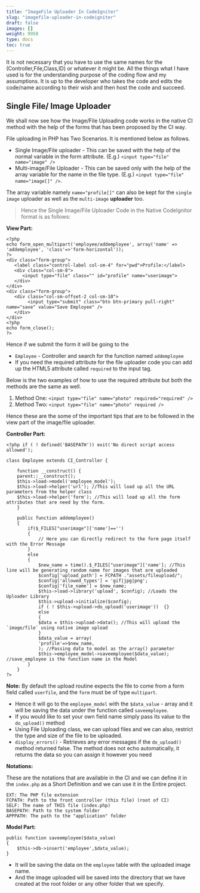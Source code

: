 ```yaml
---
title: "ImageFile Uploader In CodeIgniter"
slug: "imagefile-uploader-in-codeigniter"
draft: false
images: []
weight: 9958
type: docs
toc: true
---
```


It is not necessary that you have to use the same names for the (Controller,File,Class,ID) or whatever it might be. All the things what I have used is for the understanding purpose of the coding flow and my assumptions. It is up to the developer who takes the code and edits the code/name according to their wish and then host the code and succeed. 

## Single File/ Image Uploader
We shall now see how the Image/File Uploading code works in the native CI method with the help of the forms that has been proposed by the CI way. 

File uploading in PHP has Two Scenarios. It is mentioned below as follows.

 - Single Image/File uploader - This can be saved with the help of the normal variable in the form attribute. (E.g.) `<input type="file" name="image" />`
 - Multi-image/File Uploader - This can be saved only with the help of the array variable for the name in the file type. (E.g.) `<input type="file" name="image[]" />`.

The array variable namely `name="profile[]"` can also be kept for the `single image` uploader as well as the `multi-image` **uploader** too. 

>Hence the Single Image/File Uploader Code in the Native CodeIgnitor format is as follows:

**View Part:**

    <?php
    echo form_open_multipart('employee/addemployee', array('name' => 'addemployee', 'class'=>'form-horizontal'));
    ?>
    <div class="form-group">
       <label class="control-label col-sm-4" for="pwd">Profile:</label>
       <div class="col-sm-8">
          <input type="file" class="" id="profile" name="userimage">
       </div>
    </div>
    <div class="form-group">
       <div class="col-sm-offset-2 col-sm-10">
            <input type="submit" class="btn btn-primary pull-right" name="save" value="Save Employee" /> 
       </div>
    </div>
    <?php
    echo form_close();
    ?>

Hence if we submit the form it will be going to the 

 - `Employee` - Controller and search for the function named `addemployee`
 - If you need the required attribute for the file uploader code you can add up the HTML5 attribute called `required` to the input tag. 

Below is the two examples of how to use the required attribute but both the methods are the same as well.

 1. Method One: `<input type="file" name="photo" required="required" />`
 2. Method Two: `<input type="file" name="photo" required />`

Hence these are the some of the important tips that are to be followed in the view part of the image/file uploader.

**Controller Part:**


    <?php if ( ! defined('BASEPATH')) exit('No direct script access allowed');
    
    class Employee extends CI_Controller {
    
        function __construct() {
        parent::__construct();
        $this->load->model('employee_model');
        $this->load->helper('url'); //This will load up all the URL parameters from the helper class
        $this->load->helper('form'); //This will load up all the form attributes that are need by the form.
        }
    
        public function addemployee()
        {
            if($_FILES["userimage"]['name']=='')            
            {
                // Here you can directly redirect to the form page itself with the Error Message
            }
            else
            {
                $new_name = time().$_FILES["userimage"]['name']; //This line will be generating random name for images that are uploaded       
                $config['upload_path'] = FCPATH ."assets/fileupload/";
                $config['allowed_types'] = 'gif|jpg|png';
                $config['file_name'] = $new_name;
                $this->load->library('upload', $config); //Loads the Uploader Library
                $this->upload->initialize($config);        
                if ( ! $this->upload->do_upload('userimage'))  {}
                else
                { 
                $data = $this->upload->data(); //This will upload the `image/file` using native image upload 
                }
                $data_value = array(
                'profile'=>$new_name,
                ); //Passing data to model as the array() parameter    
                $this->employee_model->saveemployee($data_value); //save_employee is the function name in the Model            
            }    
        }
    ?>

**Note:** By default the upload routine expects the file to come from a form field called `userfile`, and the `form` must be of type `multipart`.
 - Hence it will go to the `employee_model` with the `$data_value` - array and it will be saving the data under the function called `saveemployee`.
 - If you would like to set your own field name simply pass its value to the `do_upload()` method
 - Using File Uploading class, we can upload files and we can also, restrict the type and size of the file to be uploaded.
 - `display_errors()` - Retrieves any error messages if the `do_upload()` method returned false. The method does not echo automatically, it returns the data so you can assign it however you need

**Notations:**

These are the notations that are available in the CI and we can define it in the `index.php` as a Short Definition and we can use it in the Entire project. 

    EXT: The PHP file extension
    FCPATH: Path to the front controller (this file) (root of CI)
    SELF: The name of THIS file (index.php)
    BASEPATH: Path to the system folder
    APPPATH: The path to the "application" folder

**Model Part:**

    public function saveemployee($data_value)
    {
        $this->db->insert('employee',$data_value);
    }

 - It will be saving the data on the `employee` table with the uploaded image name.
 - And the image uploaded will be saved into the directory that we have created at the root folder or any other folder that we specify.


